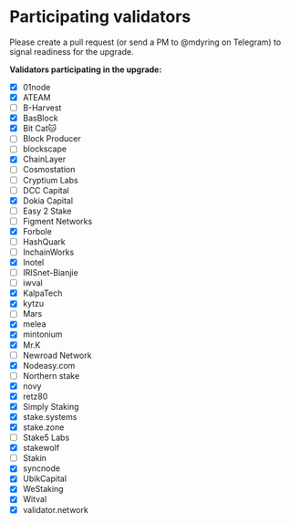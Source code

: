# Participating validators

Please create a pull request (or send a PM to @mdyring on Telegram) to signal readiness for the upgrade.

**Validators participating in the upgrade:**
* [x] 01node
* [x] ATEAM
* [ ] B-Harvest
* [x] BasBlock
* [x] Bit Cat🐱
* [ ] Block Producer
* [ ] blockscape
* [x] ChainLayer
* [ ] Cosmostation
* [ ] Cryptium Labs
* [ ] DCC Capital
* [x] Dokia Capital
* [ ] Easy 2 Stake
* [ ] Figment Networks
* [x] Forbole
* [ ] HashQuark
* [ ] InchainWorks
* [x] Inotel
* [ ] IRISnet-Bianjie
* [ ] iwval
* [x] KalpaTech
* [x] kytzu
* [ ] Mars
* [x] melea
* [x] mintonium
* [x] Mr.K
* [ ] Newroad Network
* [x] Nodeasy.com
* [ ] Northern stake
* [x] novy
* [x] retz80
* [x] Simply Staking
* [x] stake.systems
* [x] stake.zone
* [ ] Stake5 Labs
* [x] stakewolf
* [ ] Stakin
* [x] syncnode
* [x] UbikCapital
* [x] WeStaking
* [x] Witval
* [x] validator.network
